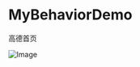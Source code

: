 # MyBehaviorDemo
高德首页

![Image](https://github.com/dalong982242260/MyBehaviorDemo/tree/dev/mp4/show.gif)
